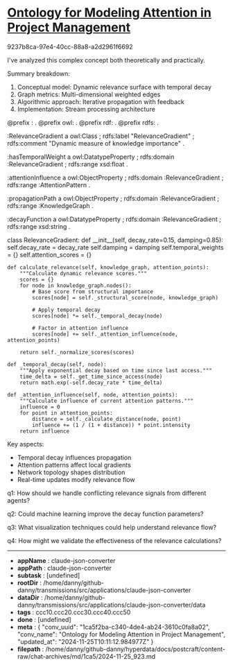 # [Ontology for Modeling Attention in Project Management](https://claude.ai/chat/1ca5f2ba-c340-4de4-ab24-3610c0fa8a02)

9237b8ca-97e4-40cc-88a8-a2d2961f6692

 I've analyzed this complex concept both theoretically and practically.

Summary breakdown:
1. Conceptual model: Dynamic relevance surface with temporal decay
2. Graph metrics: Multi-dimensional weighted edges 
3. Algorithmic approach: Iterative propagation with feedback
4. Implementation: Stream processing architecture

<antArtifact identifier="relevance-gradient" type="application/vnd.ant.code" language="turtle" title="Relevance Gradient Ontology">
@prefix : <http://example.org/gradientonto#> .
@prefix owl: <http://www.w3.org/2002/07/owl#> .
@prefix rdf: <http://www.w3.org/1999/02/22-rdf-syntax-ns#> .
@prefix rdfs: <http://www.w3.org/2000/01/rdf-schema#> .

:RelevanceGradient a owl:Class ;
    rdfs:label "RelevanceGradient" ;
    rdfs:comment "Dynamic measure of knowledge importance" .

:hasTemporalWeight a owl:DatatypeProperty ;
    rdfs:domain :RelevanceGradient ;
    rdfs:range xsd:float .

:attentionInfluence a owl:ObjectProperty ;
    rdfs:domain :RelevanceGradient ;
    rdfs:range :AttentionPattern .

:propagationPath a owl:ObjectProperty ;
    rdfs:domain :RelevanceGradient ;
    rdfs:range :KnowledgeGraph .

:decayFunction a owl:DatatypeProperty ;
    rdfs:domain :RelevanceGradient ;
    rdfs:range xsd:string .
</antArtifact>

<antArtifact identifier="gradient-algorithm" type="application/vnd.ant.code" language="python" title="Dynamic Relevance Calculator">
class RelevanceGradient:
    def __init__(self, decay_rate=0.15, damping=0.85):
        self.decay_rate = decay_rate
        self.damping = damping
        self.temporal_weights = {}
        self.attention_scores = {}
    
    def calculate_relevance(self, knowledge_graph, attention_points):
        """Calculate dynamic relevance scores."""
        scores = {}
        for node in knowledge_graph.nodes():
            # Base score from structural importance
            scores[node] = self._structural_score(node, knowledge_graph)
            
            # Apply temporal decay
            scores[node] *= self._temporal_decay(node)
            
            # Factor in attention influence
            scores[node] += self._attention_influence(node, attention_points)
            
        return self._normalize_scores(scores)
    
    def _temporal_decay(self, node):
        """Apply exponential decay based on time since last access."""
        time_delta = self._get_time_since_access(node)
        return math.exp(-self.decay_rate * time_delta)
    
    def _attention_influence(self, node, attention_points):
        """Calculate influence of current attention patterns."""
        influence = 0
        for point in attention_points:
            distance = self._calculate_distance(node, point)
            influence += (1 / (1 + distance)) * point.intensity
        return influence
</antArtifact>

Key aspects:
- Temporal decay influences propagation
- Attention patterns affect local gradients
- Network topology shapes distribution
- Real-time updates modify relevance flow

q1: How should we handle conflicting relevance signals from different agents?

q2: Could machine learning improve the decay function parameters?

q3: What visualization techniques could help understand relevance flow?

q4: How might we validate the effectiveness of the relevance calculations?

---

* **appName** : claude-json-converter
* **appPath** : claude-json-converter
* **subtask** : [undefined]
* **rootDir** : /home/danny/github-danny/transmissions/src/applications/claude-json-converter
* **dataDir** : /home/danny/github-danny/transmissions/src/applications/claude-json-converter/data
* **tags** : ccc10.ccc20.ccc30.ccc40.ccc50
* **done** : [undefined]
* **meta** : {
  "conv_uuid": "1ca5f2ba-c340-4de4-ab24-3610c0fa8a02",
  "conv_name": "Ontology for Modeling Attention in Project Management",
  "updated_at": "2024-11-25T10:11:12.984977Z"
}
* **filepath** : /home/danny/github-danny/hyperdata/docs/postcraft/content-raw/chat-archives/md/1ca5/2024-11-25_923.md